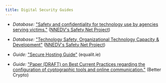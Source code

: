 ```yaml
---
title: Digital Security Guides
---
```


  * *Database:* ["Safety and confidentiality for technology use by agencies serving victims."](http://tools.nnedv.org/tipsheets-charts) ([NNEDV's Safety Net Project](http://tools.nnedv.org/acknowledgements))

  * *Database:* ["Technology Safety, Organizational Technology Capacity & Development"](http://nnedv.org/resources/safetynetdocs/154-organizational-technology-capacity-development.html) ([NNEDV's Safety Net Project](http://tools.nnedv.org/acknowledgements))

  * *Guide:* ["Secure Hosting Guide"](https://learn.equalit.ie/wiki/Secure_hosting_guide) (equalit.ie)

  * *Guide:* ["Paper (DRAFT) on Best Current Practices regarding the configuration of cyptographic tools and online communication."](https://bettercrypto.org/) (Better Crypto)
